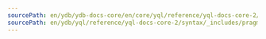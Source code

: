 ```yaml
---
sourcePath: en/ydb/ydb-docs-core/en/core/yql/reference/yql-docs-core-2/syntax/_includes/pragma/debug.md
sourcePath: en/ydb/yql/reference/yql-docs-core-2/syntax/_includes/pragma/debug.md
---
```


